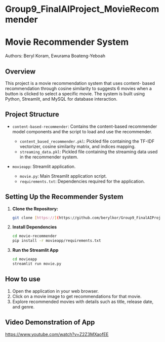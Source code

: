 # Group9_FinalAIProject_MovieRecommender

# Movie Recommender System

Authors: Beryl Koram, Ewurama Boateng-Yeboah

## Overview

This project is a movie recommendation system that uses content- based recommendation through cosine similarity to suggests 6 movies when a button is clicked to select a specific movie. The system is built using Python, Streamlit, and MySQL for database interaction.

## Project Structure

- `content-based-recommender`: Contains the content-based recommender model components and the script to load and use the recommender.
  - `content_based_recommender.pkl`: Pickled file containing the TF-IDF vectorizer, cosine similarity matrix, and indices mapping.
  - `streaming_data.pkl`: Pickled file containing the streaming data used in the recommender system.

- `movieapp`: Streamlit application.
  - `movie.py`: Main Streamlit application script.
  - `requirements.txt`: Dependencies required for the application.

## Setting Up the Recommender System

1. **Clone the Repository:**
   ```bash
   git clone [https://](https://github.com/berylkor/Group9_FinalAIProject_MovieRecommender/tree/main)https://github.com/berylkor/Group9_FinalAIProject_MovieRecommender/tree/main

2. **Install Dependencies**
   ```bash
   cd movie-recommender
   pip install -r movieapp/requirements.txt

3. **Run the Streamlit App**
    ```bash
    cd movieapp
    streamlit run movie.py

## How to use 

1. Open the application in your web browser.
2. Click on a movie image to get recommendations for that movie.
3. Explore recommended movies with details such as title, release date, and genre.

## Video Demonstration of App 
https://www.youtube.com/watch?v=Z2Z3MXaofEE

